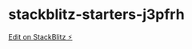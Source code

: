 # stackblitz-starters-j3pfrh

[Edit on StackBlitz ⚡️](https://stackblitz.com/edit/stackblitz-starters-j3pfrh)